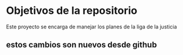 # Objetivos de la repositorio

Este proyecto se encarga de manejar los planes de la liga de la justicia

## estos cambios son nuevos desde github

